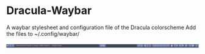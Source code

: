 # Dracula-Waybar
A waybar stylesheet and configuration file of the Dracula colorscheme
Add the files to ~/.config/waybar/

![plot](waybar-dracula.png)
